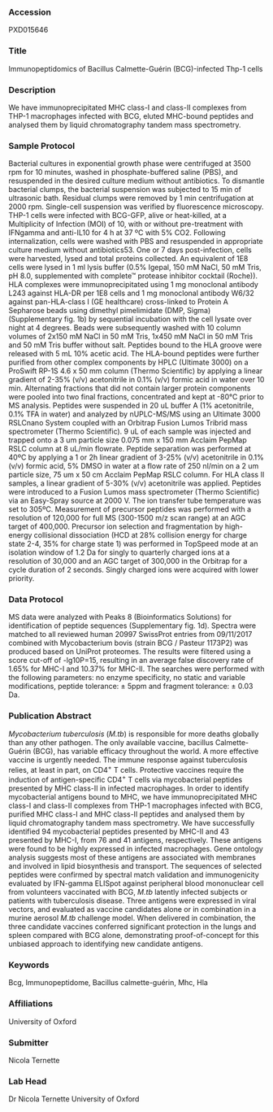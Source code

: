 ### Accession
PXD015646

### Title
Immunopeptidomics of Bacillus Calmette-Guérin (BCG)-infected Thp-1 cells

### Description
We have immunoprecipitated MHC class-I and class-II complexes from THP-1 macrophages infected with BCG, eluted MHC-bound peptides and analysed them by liquid chromatography tandem mass spectrometry.

### Sample Protocol
Bacterial cultures in exponential growth phase were centrifuged at 3500 rpm for 10 minutes, washed in phosphate-buffered saline (PBS), and resuspended in the desired culture medium without antibiotics. To dismantle bacterial clumps, the bacterial suspension was subjected to 15 min of ultrasonic bath. Residual clumps were removed by 1 min centrifugation at 2000 rpm. Single-cell suspension was verified by fluorescence microscopy. THP-1 cells were infected with BCG-GFP, alive or heat-killed, at a Multiplicity of Infection (MOI) of 10, with or without pre-treatment with IFNgamma and anti-IL10 for 4 h at 37 ºC with 5% CO2. Following internalization, cells were washed with PBS and resuspended in appropriate culture medium without antibiotics53. One or 7 days post-infection, cells were harvested, lysed and total proteins collected. An equivalent of 1E8 cells were lysed in 1 ml lysis buffer (0.5% Igepal, 150 mM NaCl, 50 mM Tris, pH 8.0, supplemented with complete™ protease inhibitor cocktail (Roche)). HLA complexes were immunoprecipitated using 1 mg monoclonal antibody L243 against HLA-DR per 1E8 cells and 1 mg monoclonal antibody W6/32 against pan-HLA-class I (GE healthcare) cross-linked to Protein A Sepharose beads using dimethyl pimelimidate (DMP, Sigma) (Supplementary fig. 1b) by sequential incubation with the cell lysate over night at 4 degrees. Beads were subsequently washed with 10 column volumes of 2x150 mM NaCl in 50 mM Tris, 1x450 mM NaCl in 50 mM Tris and 50 mM Tris buffer without salt. Peptides bound to the HLA groove were released with 5 mL 10% acetic acid. The HLA-bound peptides were further purified from other complex components by HPLC (Ultimate 3000) on a ProSwift RP-1S 4.6 x 50 mm column (Thermo Scientific) by applying a linear gradient of 2-35% (v/v) acetonitrile in 0.1% (v/v) formic acid in water over 10 min. Alternating fractions that did not contain larger protein components were pooled into two final fractions, concentrated and kept at -80°C prior to MS analysis. Peptides were suspended in 20 uL buffer A (1% acetonitrile, 0.1% TFA in water) and analyzed by nUPLC-MS/MS using an Ultimate 3000 RSLCnano System coupled with an Orbitrap Fusion Lumos Tribrid mass spectrometer (Thermo Scientific). 9 uL of each sample was injected and trapped onto a 3 um particle size 0.075 mm x 150 mm Acclaim PepMap RSLC column at 8 uL/min flowrate. Peptide separation was performed at 40ºC by applying a 1 or 2h linear gradient of 3-25% (v/v) acetonitrile in 0.1% (v/v) formic acid, 5% DMSO in water at a flow rate of 250 nl/min on a 2 um particle size, 75 um x 50 cm Acclaim PepMap RSLC column. For HLA class II samples, a linear gradient of 5-30% (v/v) acetonitrile was applied. Peptides were introduced to a Fusion Lumos mass spectrometer (Thermo Scientific) via an Easy-Spray source at 2000 V. The ion transfer tube temperature was set to 305ºC. Measurement of precursor peptides was performed with a resolution of 120,000 for full MS (300-1500 m/z scan range) at an AGC target of 400,000. Precursor ion selection and fragmentation by high-energy collisional dissociation (HCD at 28% collision energy for charge state 2-4, 35% for charge state 1) was performed in TopSpeed mode at an isolation window of 1.2 Da for singly to quarterly charged ions at a resolution of 30,000 and an AGC target of 300,000 in the Orbitrap for a cycle duration of 2 seconds. Singly charged ions were acquired with lower priority.

### Data Protocol
MS data were analyzed with Peaks 8 (Bioinformatics Solutions) for identification of peptide sequences (Supplementary fig. 1d). Spectra were matched to all reviewed human 20997 SwissProt entries from 09/11/2017 combined with Mycobacterium bovis (strain BCG / Pasteur 1173P2) was produced based on UniProt proteomes. The results were filtered using a score cut-off of -lg10P=15, resulting in an average false discovery rate of 1.65% for MHC-I and 10.37% for MHC-II. The searches were performed with the following parameters: no enzyme specificity, no static and variable modifications, peptide tolerance: ± 5ppm and fragment tolerance: ± 0.03 Da.

### Publication Abstract
<i>Mycobacterium tuberculosis</i> (<i>M.tb</i>) is responsible for more deaths globally than any other pathogen. The only available vaccine, bacillus Calmette-Gu&#xe9;rin (BCG), has variable efficacy throughout the world. A more effective vaccine is urgently needed. The immune response against tuberculosis relies, at least in part, on CD4<sup>+</sup> T cells. Protective vaccines require the induction of antigen-specific CD4<sup>+</sup> T cells via mycobacterial peptides presented by MHC class-II in infected macrophages. In order to identify mycobacterial antigens bound to MHC, we have immunoprecipitated MHC class-I and class-II complexes from THP-1 macrophages infected with BCG, purified MHC class-I and MHC class-II peptides and analysed them by liquid chromatography tandem mass spectrometry. We have successfully identified 94 mycobacterial peptides presented by MHC-II and 43 presented by MHC-I, from 76 and 41 antigens, respectively. These antigens were found to be highly expressed in infected macrophages. Gene ontology analysis suggests most of these antigens are associated with membranes and involved in lipid biosynthesis and transport. The sequences of selected peptides were confirmed by spectral match validation and immunogenicity evaluated by IFN-gamma ELISpot against peripheral blood mononuclear cell from volunteers vaccinated with BCG, <i>M.tb</i> latently infected subjects or patients with tuberculosis disease. Three antigens were expressed in viral vectors, and evaluated as vaccine candidates alone or in combination in a murine aerosol <i>M.tb</i> challenge model. When delivered in combination, the three candidate vaccines conferred significant protection in the lungs and spleen compared with BCG alone, demonstrating proof-of-concept for this unbiased approach to identifying new candidate antigens.

### Keywords
Bcg, Immunopeptidome, Bacillus calmette-guérin, Mhc, Hla

### Affiliations
University of Oxford

### Submitter
Nicola Ternette

### Lab Head
Dr Nicola Ternette
University of Oxford


